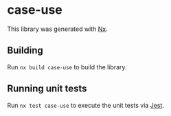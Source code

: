 # case-use

This library was generated with [Nx](https://nx.dev).

## Building

Run `nx build case-use` to build the library.

## Running unit tests

Run `nx test case-use` to execute the unit tests via [Jest](https://jestjs.io).

